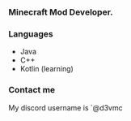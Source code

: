 ### Minecraft Mod Developer.
### Languages
- Java
- C++
- Kotlin (learning)
### Contact me
My discord username is `@d3vmc

<!---
DevMC7/DevMC7 is a ✨ special ✨ repository because its `README.md` (this file) appears on your GitHub profile.
You can click the Preview link to take a look at your changes.
--->
